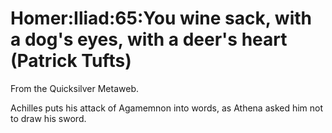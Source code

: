 
# Homer:Iliad:65:You wine sack, with a dog's eyes, with a deer's heart (Patrick Tufts)

From the Quicksilver Metaweb.

Achilles puts his attack of Agamemnon into words, as Athena asked him not to draw his sword.
